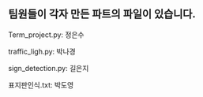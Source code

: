 팀원들이 각자 만든 파트의 파일이 있습니다.
---
Term_project.py: 정은수  

traffic_ligh.py: 박나경  

sign_detection.py: 길은지  

표지판인식.txt: 박도영

